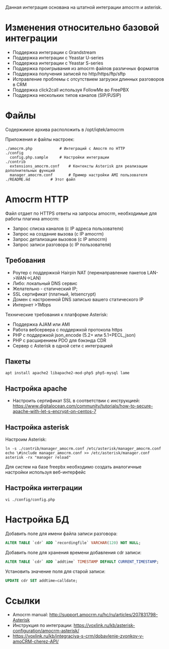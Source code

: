 Данная интеграция основана на штатной интеграции amocrm и asterisk.

# Изменения относительно базовой интеграции

  * Поддержка интеграции с Grandstream
  * Поддержка интеграции с Yeastar U-series
  * Поддержка интеграции с Yeastar S-series
  * Поддержка проигрывания из amocrm файлов различных форматов
  * Поддержка получения записей по http/https/ftp/sftp
  * Исправление проблемы с отсутствием загрузки длинных разговоров в CRM
  * Поддержка click2call используя FollowMe во FreePBX
  * Поддержка нескольких типов каналов (SIP/PJSIP)
  

# Файлы

Содержимое архива расположить в /opt/iqtek/amocrm

Приложения и файлы настроек:
```
./amocrm.php			# Интеграций с Amocrm по HTTP
./config
  config.php.sample		# Настройки интеграции
./contrib
  extensions_amocrm.conf	# Контексты Asterisk для реализации дополнительных функций
  manager_amocrm.conf		# Пример настройки AMI пользователя
./README.md			# Этот файл
```

# Amocrm HTTP

Файл отдает по HTTPS ответы на запросы amocrm, необходимые для работы плагина amocrm:
  * Запрос списка каналов (с IP адреса пользователя)
  * Запрос на создание вызова (с IP amocrm)
  * Запрос детализации вызовов (с IP amocrm)
  * Запрос записи разговора (с IP пользователя)

## Требования

  * Роутер с поддержкой Hairpin NAT (перенаправление пакетов LAN->WAN->LAN)
  * Либо: локальный DNS сервис
  * Желательно - статический IP;
  * SSL сертификат (платный, letsencrypt)
  * Домен с настроенной DNS записью вашего статического IP
  * Интернет >1Mbps

Технические требования к платформе Asterisk: 
  * Поддержка AJAM или AMI
  * Работа вебсервера с поддержкой протокола https
  * PHP с поддержкой json_encode (5.2+ или 5.1+PECL_json)
  * PHP с расширением PDO для бэкэнда CDR
  * Сервер с Asterisk в одной сети с интеграцией

## Пакеты

```
apt install apache2 libapache2-mod-php5 php5-mysql lame
```

## Настройка apache
  - Настроить сертификат SSL в соответствии с инструкцией: https://www.digitalocean.com/community/tutorials/how-to-secure-apache-with-let-s-encrypt-on-centos-7

## Настройка asterisk

Настроим Asterisk:

```
ln -s ./contrib/manager_amocrm.conf /etc/asterisk/manager_amocrm.conf
echo \#include manager_amocrm.conf >> /etc/asterisk/manager.conf
asterisk -rx "manager reload"
```

Для систем на базе freepbx необходимо создать аналогичные настройки используя веб-интерфейс

## Настройка интеграции

```
vi ./config/config.php
```

# Настройка БД

Добавить поле для имени файла записи разговора:
```sql
ALTER TABLE `cdr` ADD `recordingfile` VARCHAR(120) NOT NULL;
```
Добавить поле для хранения времени добавления cdr записи:
```sql
ALTER TABLE `cdr` ADD `addtime` TIMESTAMP DEFAULT CURRENT_TIMESTAMP;
```
Установить значение поля для старой записи:
```sql
UPDATE cdr SET addtime=calldate;
```

# Ссылки

  * Amocrm manual: http://support.amocrm.ru/hc/ru/articles/207831798-Asterisk
  * Инструкция по интеграции: https://voxlink.ru/kb/asterisk-configuration/amocrm-asterisk/
  * https://voxlink.ru/kb/integraciya-s-crm/dobavlenie-zvonkov-v-amoCRM-cherez-API/

